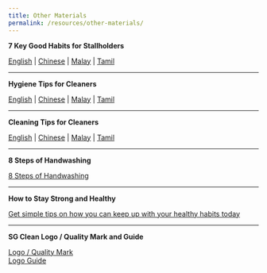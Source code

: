 ```yaml
---
title: Other Materials
permalink: /resources/other-materials/
---
```



**7 Key Good Habits for Stallholders**

[English](https://www.nea.gov.sg/docs/default-source/our-services/public-cleanliness/covid-19/7-key-hygiene-habits-stallholders-english.pdf) | [Chinese](https://www-nea-gov-sg-admin.cwp.sg/docs/default-source/our-services/public-cleanliness/covid-19/7-key-hygiene-habits-stallholders-chinese.pdf) | [Malay](https://www-nea-gov-sg-admin.cwp.sg/docs/default-source/our-services/public-cleanliness/covid-19/7-key-hygiene-habits-stallholders-malay.pdf) | [Tamil](https://www-nea-gov-sg-admin.cwp.sg/docs/default-source/our-services/public-cleanliness/covid-19/7-key-hygiene-habits-stallholders-tamil.pdf)

---
 
**Hygiene Tips for Cleaners** <br>

[English](https://www.nea.gov.sg/docs/default-source/our-services/public-cleanliness/covid-19/hygiene-tips.pdf) | 
[Chinese](https://www.nea.gov.sg/docs/default-source/our-services/public-cleanliness/covid-19/hygiene-tips-for-cleaners-chinese.pdf) | 
[Malay](https://www-nea-gov-sg-admin.cwp.sg/docs/default-source/our-services/public-cleanliness/covid-19/hygiene-tips-for-cleaners-malay.pdf) | 
[Tamil](https://www-nea-gov-sg-admin.cwp.sg/docs/default-source/our-services/public-cleanliness/covid-19/hygiene-tips-for-cleaners-tamil.pdf)

---
 
**Cleaning Tips for Cleaners** <br>

[English](https://www.nea.gov.sg/docs/default-source/our-services/public-cleanliness/covid-19/cleaning-tips-for-cleaners.pdf) | 
[Chinese](https://www.nea.gov.sg/docs/default-source/our-services/public-cleanliness/covid-19/cleaning-tips-for-cleaners-chinese.pdf) | 
[Malay](https://www.nea.gov.sg/docs/default-source/our-services/public-cleanliness/covid-19/cleaning-tips-for-cleaners-malay.pdf) | 
[Tamil](https://www.nea.gov.sg/docs/default-source/our-services/public-cleanliness/covid-19/cleaning-tips-for-cleaners-tamil.pdf)

---

**8 Steps of Handwashing** <br>

[8 Steps of Handwashing](/files/8steps.pdf)

---

**How to Stay Strong and Healthy** <br>

[Get simple tips on how you can keep up with your healthy habits today](healthhub.sg/staywell)

---

**SG Clean Logo / Quality Mark and Guide** <br>

[Logo / Quality Mark](/files/logo.zip/)<br>
[Logo Guide](/files/logo-guide.pdf/)<br>
